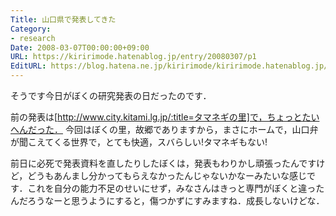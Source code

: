 ```yaml
---
Title: 山口県で発表してきた
Category:
- research
Date: 2008-03-07T00:00:00+09:00
URL: https://kiririmode.hatenablog.jp/entry/20080307/p1
EditURL: https://blog.hatena.ne.jp/kiririmode/kiririmode.hatenablog.jp/atom/entry/8454420450078215351
---
```



そうです今日がぼくの研究発表の日だったのです．


前の発表は[http://www.city.kitami.lg.jp/:title=タマネギの里]で，ちょっとたいへんだった．
今回はぼくの里，故郷でありますから，まさにホームで，山口弁が聞こえてくる世界で，とても快適，スバらしい!タマネギもない!


前日に必死で発表資料を直したりしたぼくは，発表もわりかし頑張ったんですけど，どうもあんまし分かってもらえなかったんじゃないかなーみたいな感じです．これを自分の能力不足のせいにせず，みなさんはきっと専門がぼくと違ったんだろうなーと思うようにすると，傷つかずにすみますね．成長しないけどな．
